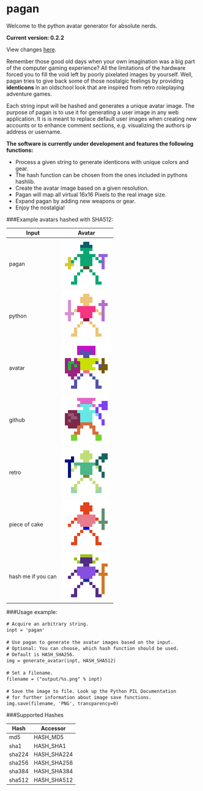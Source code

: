 pagan
=====

Welcome to the python avatar generator for absolute nerds.

**Current version: 0.2.2**

View changes [here](CHANGELOG.md).

Remember those good old days when your own imagination was a big part of the
computer gaming experience? All the limitations of the hardware forced you to
fill the void left by poorly pixelated images by yourself. Well, pagan tries to
give back some of those nostalgic feelings by providing **identicons** in an
oldschool look that are inspired from retro roleplaying adventure games.

Each string input will be hashed and generates a unique avatar image. The purpose
of pagan is to use it for generating a user image in any web application. It is
is meant to replace default user images when creating new accounts or to enhance
comment sections, e.g. visualizing the authors ip address or username.

**The software is currently under development and features the following functions:**

* Process a given string to generate identicons with unique colors and gear.
* The hash function can be chosen from the ones included in pythons hashlib.
* Create the avatar image based on a given resolution.
* Pagan will map all virtual 16x16 Pixels to the real image size.
* Expand pagan by adding new weapons or gear.
* Enjoy the nostalgia!

###Example avatars hashed with SHA512:

Input  | Avatar
------------- | -------------
pagan  | ![pagan](/images/pagan.png)
python | ![python](/images/python.png)
avatar | ![avatar](/images/avatar.png)
github | ![github](/images/github.png)
retro | ![retro](/images/retro.png)
piece of cake | ![piece of cake](/images/piece%20of%20cake.png)
hash me if you can | ![hash me if you can](/images/hash%20me%20if%20you%20can.png)

###Usage example:

    # Acquire an arbitrary string.
    inpt = 'pagan'

    # Use pagan to generate the avatar images based on the input.
    # Optional: You can choose, which hash function should be used.
    # Default is HASH_SHA256.
    img = generate_avatar(inpt, HASH_SHA512)

    # Set a filename.
    filename = ("output/%s.png" % inpt)

    # Save the image to file. Look up the Python PIL Documentation
    # for further information about image save functions.
    img.save(filename, 'PNG', transparency=0)


###Supported Hashes

Hash     | Accessor
-------- | --------
md5 | HASH_MD5
sha1 | HASH_SHA1
sha224 | HASH_SHA224
sha256 | HASH_SHA256
sha384 | HASH_SHA384
sha512 | HASH_SHA512

